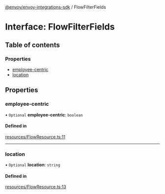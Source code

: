 [@envoy/envoy-integrations-sdk](../README.md) / FlowFilterFields

# Interface: FlowFilterFields

## Table of contents

### Properties

- [employee-centric](flowfilterfields.md#employee-centric)
- [location](flowfilterfields.md#location)

## Properties

### employee-centric

• `Optional` **employee-centric**: `boolean`

#### Defined in

[resources/FlowResource.ts:11](https://github.com/envoy/envoy-integrations-sdk-nodejs/blob/b26deae/src/resources/FlowResource.ts#L11)

___

### location

• `Optional` **location**: `string`

#### Defined in

[resources/FlowResource.ts:13](https://github.com/envoy/envoy-integrations-sdk-nodejs/blob/b26deae/src/resources/FlowResource.ts#L13)
